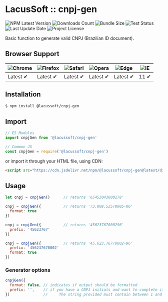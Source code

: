 # LacusSoft :: cnpj-gen

![NPM Latest Version](https://img.shields.io/npm/v/@lacussoft/cnpj-gen)
![Downloads Count](https://img.shields.io/npm/dm/@lacussoft/cnpj-gen.svg)
![Bundle Size](https://packagephobia.now.sh/badge?p=@lacussoft/cnpj-gen)
![Test Status](https://img.shields.io/travis/juliolmuller/cnpj-utils-js/main.svg)
![Last Update Date](https://img.shields.io/github/last-commit/juliolmuller/cnpj-utils-js)
![Project License](https://img.shields.io/github/license/juliolmuller/cnpj-utils-js)

Basic function to generate valid CNPJ (Brazilian ID document).

## Browser Support

![Chrome](https://raw.github.com/alrra/browser-logos/master/src/chrome/chrome_48x48.png) | ![Firefox](https://raw.github.com/alrra/browser-logos/master/src/firefox/firefox_48x48.png) | ![Safari](https://raw.github.com/alrra/browser-logos/master/src/safari/safari_48x48.png) | ![Opera](https://raw.github.com/alrra/browser-logos/master/src/opera/opera_48x48.png) | ![Edge](https://raw.github.com/alrra/browser-logos/master/src/edge/edge_48x48.png) | ![IE](https://raw.github.com/alrra/browser-logos/master/src/archive/internet-explorer_9-11/internet-explorer_9-11_48x48.png) |
--- | --- | --- | --- | --- | --- |
Latest ✔ | Latest ✔ | Latest ✔ | Latest ✔ | Latest ✔ | 11 ✔ |

## Installation

```bash
$ npm install @lacussoft/cnpj-gen
```

## Import

```js
// ES Modules
import cnpjGen from '@lacussoft/cnpj-gen'

// Common JS
const cnpjGen = require('@lacussoft/cnpj-gen')
```

or import it through your HTML file, using CDN:

```html
<script src="https://cdn.jsdelivr.net/npm/@lacussoft/cnpj-gen@latest/dist/cnpj-gen.min.js"></script>
```

## Usage

```js
let cnpj = cnpjGen()      // returns '65453043000178'

cnpj = cnpjGen({          // returns '73.008.535/0005-06'
  format: true
})

cnpj = cnpjGen({          // returns '45623767000296'
  prefix: '45623767'
})

cnpj = cnpjGen({          // returns '45.623.767/0002-96'
  prefix: '456237670002'
  format: true
})
```

### Generator options

```js
cnpjGen({
  format: false, // indicates if output should be formatted
  prefix: '',    // if you have a CNPJ initials and want to complete it with valid digits.
})               //     The string provided must contain between 1 and 12 digits!
```
